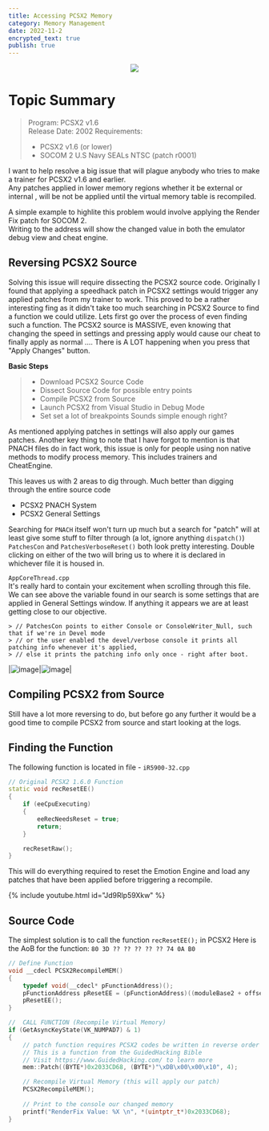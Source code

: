 ```yaml
---
title: Accessing PCSX2 Memory
category: Memory Management
date: 2022-11-2
encrypted_text: true
publish: true
---
```


<p align="center">
<img src="https://forums.pcsx2.net/images/darktheme/logo_default.png">
</p>

# Topic Summary
> Program: PCSX2 v1.6  
> Release Date: 2002
> Requirements:  
> - PCSX2 v1.6 (or lower)
> - SOCOM 2 U.S Navy SEALs NTSC (patch r0001)

I want to help resolve a big issue that will plague anybody who tries to make a trainer for PCSX2 v1.6 and earlier.  
Any patches applied in lower memory regions whether it be external or internal , will be not be applied until the virtual memory table is recompiled.  

A simple example to highlite this problem would involve applying the Render Fix patch for SOCOM 2.  
Writing to the address will show the changed value in both the emulator debug view and cheat engine.

<!-- 

    IMAGES

-->

## Reversing PCSX2 Source
Solving this issue will require dissecting the PCSX2 source code. Originally I found that applying a speedhack patch in PCSX2 settings would trigger any applied patches from my trainer to work. This proved to be a rather interesting fing as it didn't take too much searching in PCSX2 Source to find a function we could utilize. Lets first go over the process of even finding such a function. The PCSX2 source is MASSIVE, even knowing that changing the speed in settings and pressing apply would cause our cheat to finally apply as normal .... There is A LOT happening when you press that "Apply Changes" button. 

**Basic Steps**
> - Download PCSX2 Source Code  
> - Dissect Source Code for possible entry points  
> - Compile PCSX2 from Source  
> - Launch PCSX2 from Visual Studio in Debug Mode  
> - Set set a lot of breakpoints 
Sounds simple enough right?

As mentioned applying patches in settings will also apply our games patches. Another key thing to note that I have forgot to mention is that PNACH files do in fact work, this issue is only for people using non native methods to modify process memory. This includes trainers and CheatEngine. 

This leaves us with 2 areas to dig through. Much better than digging through the entire source code
- PCSX2 PNACH System
- PCSX2 General Settings  

Searching for `PNACH` itself won't turn up much but a search for "patch" will at least give some stuff to filter through (a lot, ignore anything `dispatch()`)  
`PatchesCon` and `PatchesVerboseReset()` both look pretty interesting. Double clicking on either of the two will bring us to where it is declared in whichever file it is housed in.  

`AppCoreThread.cpp`  
It's really hard to contain your excitement when scrolling through this file. We can see above the variable found in our search is some settings that are applied in General Settings window.
If anything it appears we are at least getting close to our objective.
```
> // PatchesCon points to either Console or ConsoleWriter_Null, such that if we're in Devel mode  
> // or the user enabled the devel/verbose console it prints all patching info whenever it's applied,  
> // else it prints the patching info only once - right after boot.  
```
|![image](https://i.imgur.com/zXpQR6E.png)|![image](https://i.imgur.com/BKBh0u2.png)|

## Compiling PCSX2 from Source
Still have a lot more reversing to do, but before go any further it would be a good time to compile PCSX2 from source and start looking at the logs.


<!-- 

    IMAGES

-->


## Finding the Function
The following function is located in file - `iR5900-32.cpp`
```c++
// Original PCSX2 1.6.0 Function
static void recResetEE()
{
    if (eeCpuExecuting)
    {
        eeRecNeedsReset = true;
        return;
    }

    recResetRaw();
}
```
This will do everything required to reset the Emotion Engine and load any patches that have been applied before triggering a recompile.

 {% include youtube.html id="Jd9Rlp59Xkw" %}

## Source Code
The simplest solution is to call the function `recResetEE();` in PCSX2
Here is the AoB for the function: `80 3D ?? ?? ?? ?? ?? 74 0A B0`

```c++
// Define Function
void __cdecl PCSX2RecompileMEM()
{
    typedef void(__cdecl* pFunctionAddress)();
    pFunctionAddress pResetEE = (pFunctionAddress)((moduleBase2 + offsets::recResetEE));
    pResetEE();
}

//  CALL FUNCTION (Recompile Virtual Memory)
if (GetAsyncKeyState(VK_NUMPAD7) & 1)
{
    // patch function requires PCSX2 codes be written in reverse order as shown below
    // This is a function from the GuidedHacking Bible
    // Visit https://www.GuidedHacking.com/ to learn more
    mem::Patch((BYTE*)0x2033CD68, (BYTE*)"\xDB\x00\x00\x10", 4);

    // Recompile Virtual Memory (this will apply our patch)
    PCSX2RecompileMEM();
   
    // Print to the console our changed memory
    printf("RenderFix Value: %X \n", *(uintptr_t*)0x2033CD68);
}
```